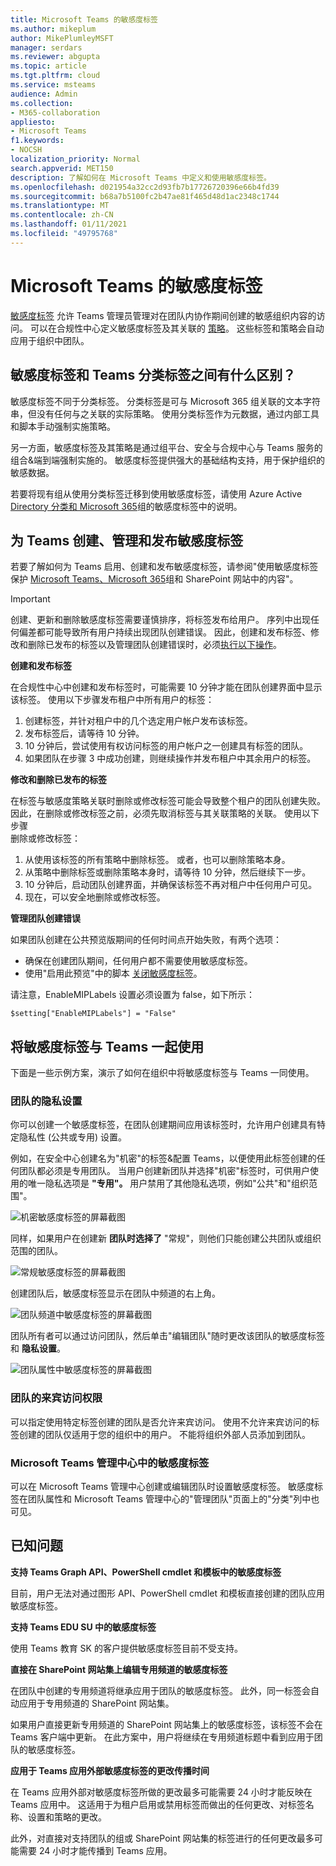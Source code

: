 ```yaml
---
title: Microsoft Teams 的敏感度标签
ms.author: mikeplum
author: MikePlumleyMSFT
manager: serdars
ms.reviewer: abgupta
ms.topic: article
ms.tgt.pltfrm: cloud
ms.service: msteams
audience: Admin
ms.collection:
- M365-collaboration
appliesto:
- Microsoft Teams
f1.keywords:
- NOCSH
localization_priority: Normal
search.appverid: MET150
description: 了解如何在 Microsoft Teams 中定义和使用敏感度标签。
ms.openlocfilehash: d021954a32cc2d93fb7b17726720396e66b4fd39
ms.sourcegitcommit: b68a7b5100fc2b47ae81f465d48d1ac2348c1744
ms.translationtype: MT
ms.contentlocale: zh-CN
ms.lasthandoff: 01/11/2021
ms.locfileid: "49795768"
---
```

# <a name="sensitivity-labels-for-microsoft-teams"></a>Microsoft Teams 的敏感度标签

[敏感度标签](https://docs.microsoft.com/microsoft-365/compliance/sensitivity-labels) 允许 Teams 管理员管理对在团队内协作期间创建的敏感组织内容的访问。 可以在合规性中心定义敏感度标签及其关联的 [策略](https://docs.microsoft.com/microsoft-365/compliance/go-to-the-securitycompliance-center)。 这些标签和策略会自动应用于组织中团队。  

## <a name="whats-the-difference-between-sensitivity-labels-and-teams-classification-labels"></a>敏感度标签和 Teams 分类标签之间有什么区别？

敏感度标签不同于分类标签。 分类标签是可与 Microsoft 365 组关联的文本字符串，但没有任何与之关联的实际策略。 使用分类标签作为元数据，通过内部工具和脚本手动强制实施策略。

另一方面，敏感度标签及其策略是通过组平台、安全与合规中心与 Teams 服务的组合&端到端强制实施的。 敏感度标签提供强大的基础结构支持，用于保护组织的敏感数据。  

若要将现有组从使用分类标签迁移到使用敏感度标签，请使用 Azure Active [Directory 分类和 Microsoft 365](https://docs.microsoft.com/microsoft-365/compliance/migrate-aad-classification-sensitivity-labels)组的敏感度标签中的说明。

## <a name="create-manage-and-publish-sensitivity-labels-for-teams"></a>为 Teams 创建、管理和发布敏感度标签

若要了解如何为 Teams 启用、创建和发布敏感度标签，请参阅"使用敏感度标签保护 [Microsoft Teams、Microsoft 365](https://docs.microsoft.com/microsoft-365/compliance/sensitivity-labels-teams-groups-sites)组和 SharePoint 网站中的内容"。

>[!IMPORTANT]
>创建、更新和删除敏感度标签需要谨慎排序，将标签发布给用户。 序列中出现任何偏差都可能导致所有用户持续出现团队创建错误。 因此，创建和发布标签、修改和删除已发布的标签<a href="#createpublishlabels"></a>以及管理团队创建错误时<a href="#modifydeletelabels"></a>，必须<a href="#manageerrors">执行以下操作</a>。

**创建和发布标签**<a name="createpublishlabels"></a>

在合规性中心中创建和发布标签时，可能需要 10 分钟才能在团队创建界面中显示该标签。 使用以下步骤发布租户中所有用户的标签：
1. 创建标签，并针对租户中的几个选定用户帐户发布该标签。
2. 发布标签后，请等待 10 分钟。
3. 10 分钟后，尝试使用有权访问标签的用户帐户之一创建具有标签的团队。
4. 如果团队在步骤 3 中成功创建，则继续操作并发布租户中其余用户的标签。

**修改和删除已发布的标签**<a name="modifydeletelabels"></a>

在标签与敏感度策略关联时删除或修改标签可能会导致整个租户的团队创建失败。 因此，在删除或修改标签之前，必须先取消标签与其关联策略的关联。 使用以下步骤  
删除或修改标签：
1. 从使用该标签的所有策略中删除标签。 或者，也可以删除策略本身。
2. 从策略中删除标签或删除策略本身时，请等待 10 分钟，然后继续下一步。
3. 10 分钟后，启动团队创建界面，并确保该标签不再对租户中任何用户可见。
4. 现在，可以安全地删除或修改标签。

**管理团队创建错误**<a name="manageerrors"></a>

如果团队创建在公共预览版期间的任何时间点开始失败，有两个选项：
 - 确保在创建团队期间，任何用户都不需要使用敏感度标签。
 - 使用"启用此预览"中的脚本 [关闭敏感度标签](https://docs.microsoft.com/microsoft-365/compliance/sensitivity-labels-teams-groups-sites#enable-this-preview)。

请注意，EnableMIPLabels 设置必须设置为 false，如下所示：

```console
$setting["EnableMIPLabels"] = "False"
```

## <a name="using-sensitivity-labels-with-teams"></a>将敏感度标签与 Teams 一起使用

下面是一些示例方案，演示了如何在组织中将敏感度标签与 Teams 一同使用。

### <a name="privacy-setting-of-teams"></a>团队的隐私设置

你可以创建一个敏感度标签，在团队创建期间应用该标签时，允许用户创建具有特定隐私性 (公共或专用) 设置。

例如，在安全中心创建名为"机密"的标签&配置 Teams，以便使用此标签创建的任何团队都必须是专用团队。 当用户创建新团队并选择"机密"标签时，可供用户使用的唯一隐私选项是 **"专用"。** 用户禁用了其他隐私选项，例如"公共"和"组织范围"。

![机密敏感度标签的屏幕截图](media/sensitivity-labels-confidential-example.png)

同样，如果用户在创建新 **团队时选择了** "常规"，则他们只能创建公共团队或组织范围的团队。

![常规敏感度标签的屏幕截图](media/sensitivity-labels-general-example.png)

创建团队后，敏感度标签显示在团队中频道的右上角。

![团队频道中敏感度标签的屏幕截图](media/sensitivity-labels-channel.png)

团队所有者可以通过访问团队，然后单击"编辑团队"随时更改该团队的敏感度标签和 **隐私设置**。

![团队属性中敏感度标签的屏幕截图](media/sensitivity-labels-edit-team.png)

### <a name="guest-access-to-teams"></a>团队的来宾访问权限

可以指定使用特定标签创建的团队是否允许来宾访问。 使用不允许来宾访问的标签创建的团队仅适用于您的组织中的用户。 不能将组织外部人员添加到团队。

### <a name="sensitivity-labels-in-the-microsoft-teams-admin-center"></a>Microsoft Teams 管理中心中的敏感度标签

可以在 Microsoft Teams 管理中心创建或编辑团队时设置敏感度标签。 敏感度标签在团队属性和 Microsoft Teams 管理中心的"管理团队"页面上的"分类"列中也可见。

## <a name="known-issues"></a>已知问题

**支持 Teams Graph API、PowerShell cmdlet 和模板中的敏感度标签**

目前，用户无法对通过图形 API、PowerShell cmdlet 和模板直接创建的团队应用敏感度标签。

**支持 Teams EDU SU 中的敏感度标签**

使用 Teams 教育 SK 的客户提供敏感度标签目前不受支持。

**直接在 SharePoint 网站集上编辑专用频道的敏感度标签**

在团队中创建的专用频道将继承应用于团队的敏感度标签。 此外，同一标签会自动应用于专用频道的 SharePoint 网站集。

如果用户直接更新专用频道的 SharePoint 网站集上的敏感度标签，该标签不会在 Teams 客户端中更新。 在此方案中，用户将继续在专用频道标题中看到应用于团队的敏感度标签。

**应用于 Teams 应用外部敏感度标签的更改传播时间**

在 Teams 应用外部对敏感度标签所做的更改最多可能需要 24 小时才能反映在 Teams 应用中。 这适用于为租户启用或禁用标签而做出的任何更改、对标签名称、设置和策略的更改。

此外，对直接对支持团队的组或 SharePoint 网站集的标签进行的任何更改最多可能需要 24 小时才能传播到 Teams 应用。
